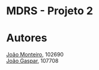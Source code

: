 # MDRS - Projeto 2

# Autores

[João Monteiro](https://github.com/joaomonteir0), 102690 \
[João Gaspar](https://github.com/joaogasparp), 107708 
